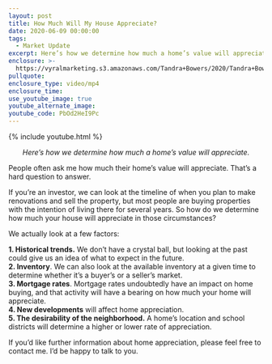 ```yaml
---
layout: post
title: How Much Will My House Appreciate?
date: 2020-06-09 00:00:00
tags:
  - Market Update
excerpt: Here’s how we determine how much a home’s value will appreciate.
enclosure: >-
  https://vyralmarketing.s3.amazonaws.com/Tandra+Bowers/2020/Tandra+Bowers+Video+Blog+How+Much+Will+My+House+Appreciate_.mp4
pullquote:
enclosure_type: video/mp4
enclosure_time:
use_youtube_image: true
youtube_alternate_image:
youtube_code: PbOd2HeI9Pc
---
```


{% include youtube.html %}

<p style="text-align: center;"><em>Here’s how we determine how much a home’s value will appreciate.</em></p>

People often ask me how much their home’s value will appreciate. That’s a hard question to answer.

If you’re an investor, we can look at the timeline of when you plan to make renovations and sell the property, but most people are buying properties with the intention of living there for several years. So how do we determine how much your house will appreciate in those circumstances?

We actually look at a few factors:

**1. Historical trends.** We don’t have a crystal ball, but looking at the past could give us an idea of what to expect in the future.&nbsp;<br>
**2. Inventory**. We can also look at the available inventory at a given time to determine whether it’s a buyer’s or a seller’s market.&nbsp;<br>
**3. Mortgage rates**. Mortgage rates undoubtedly have an impact on home buying, and that activity will have a bearing on how much your home will appreciate.&nbsp;<br>
**4. New developments** will affect home appreciation.&nbsp;<br>
**5. The desirability of the neighborhood.** A home’s location and school districts will determine a higher or lower rate of appreciation.&nbsp;<br>

If you’d like further information about home appreciation, please feel free to contact me. I’d be happy to talk to you.